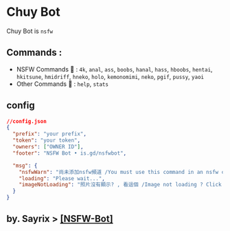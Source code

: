 # Chuy Bot

Chuy Bot is `nsfw`

## Commands :

- NSFW Commands 🔞 : `4k`, `anal`, `ass`, `boobs`, `hanal`, `hass`, `hboobs`, `hentai`, `hkitsune`, `hmidriff`, `hneko`, `holo`, `kemonomimi`, `neko`, `pgif`, `pussy`, `yaoi`
- Other Commands 🧷 : `help`, `stats`





##  config 

```json
//config.json
{
  "prefix": "your prefix",
  "token": "your token",
  "owners": ["OWNER ID"],
  "footer": "NSFW Bot • is.gd/nsfwbot",

  "msg": {
    "nsfwWarn": "尚未添加nsfw頻道 /You must use this command in an nsfw channel!",
    "loading": "Please wait...",
    "imageNotLoading": "照片沒有顯示? , 看這個 /Image not loading ? Click Here"
  }
}
```



## by. Sayrix >  [[NSFW-Bot]](https://github.com/Sayrix/NSFW-Bot)
